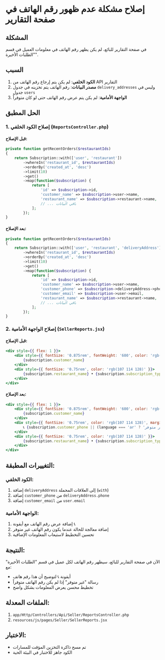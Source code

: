 # إصلاح مشكلة عدم ظهور رقم الهاتف في صفحة التقارير

## المشكلة
في صفحة التقارير للبائع، لم يكن يظهر رقم الهاتف في معلومات العميل في قسم "الطلبات الأخيرة".

## السبب
1. **الكود الخلفي**: لم يكن يتم إرجاع رقم الهاتف من API التقارير
2. **مصدر البيانات**: رقم الهاتف يتم تخزينه في جدول `delivery_addresses` وليس في جدول `users`
3. **الواجهة الأمامية**: لم يكن يتم عرض رقم الهاتف حتى لو كان متوفراً

## الحل المطبق

### 1. إصلاح الكود الخلفي (`ReportsController.php`)

#### قبل الإصلاح:
```php
private function getRecentOrders($restaurantIds)
{
    return Subscription::with(['user', 'restaurant'])
        ->whereIn('restaurant_id', $restaurantIds)
        ->orderBy('created_at', 'desc')
        ->limit(10)
        ->get()
        ->map(function($subscription) {
            return [
                'id' => $subscription->id,
                'customer_name' => $subscription->user->name,
                'restaurant_name' => $subscription->restaurant->name,
                // ... باقي البيانات
            ];
        });
}
```

#### بعد الإصلاح:
```php
private function getRecentOrders($restaurantIds)
{
    return Subscription::with(['user', 'restaurant', 'deliveryAddress'])
        ->whereIn('restaurant_id', $restaurantIds)
        ->orderBy('created_at', 'desc')
        ->limit(10)
        ->get()
        ->map(function($subscription) {
            return [
                'id' => $subscription->id,
                'customer_name' => $subscription->user->name,
                'customer_phone' => $subscription->deliveryAddress->phone ?? null,
                'customer_email' => $subscription->user->email,
                'restaurant_name' => $subscription->restaurant->name,
                // ... باقي البيانات
            ];
        });
}
```

### 2. إصلاح الواجهة الأمامية (`SellerReports.jsx`)

#### قبل الإصلاح:
```jsx
<div style={{ flex: 1 }}>
    <div style={{ fontSize: '0.875rem', fontWeight: '600', color: 'rgb(17 24 39)', marginBottom: '0.25rem' }}>
        {subscription.customer_name}
    </div>
    <div style={{ fontSize: '0.75rem', color: 'rgb(107 114 128)' }}>
        {subscription.restaurant_name} • {subscription.subscription_type} • {formatDate(subscription.created_at)}
    </div>
</div>
```

#### بعد الإصلاح:
```jsx
<div style={{ flex: 1 }}>
    <div style={{ fontSize: '0.875rem', fontWeight: '600', color: 'rgb(17 24 39)', marginBottom: '0.25rem' }}>
        {subscription.customer_name}
    </div>
    <div style={{ fontSize: '0.75rem', color: 'rgb(107 114 128)', marginBottom: '0.25rem' }}>
        📞 {subscription.customer_phone || (language === 'ar' ? 'غير متوفر' : 'Not available')}
    </div>
    <div style={{ fontSize: '0.75rem', color: 'rgb(107 114 128)' }}>
        {subscription.restaurant_name} • {subscription.subscription_type} • {formatDate(subscription.created_at)}
    </div>
</div>
```

## التغييرات المطبقة:

### الكود الخلفي:
1. إضافة `deliveryAddress` إلى العلاقات المحملة (`with`)
2. إضافة `customer_phone` من `deliveryAddress.phone`
3. إضافة `customer_email` من `user.email`

### الواجهة الأمامية:
1. إضافة عرض رقم الهاتف مع أيقونة 📞
2. إضافة معالجة للحالة عندما يكون رقم الهاتف غير متوفر
3. تحسين التخطيط لاستيعاب المعلومات الإضافية

## النتيجة:
الآن في صفحة التقارير للبائع، سيظهر رقم الهاتف لكل عميل في قسم "الطلبات الأخيرة" مع:
- أيقونة 📞 لتوضيح أن هذا رقم هاتف
- رسالة "غير متوفر" إذا لم يكن رقم الهاتف متوفراً
- تخطيط محسن يعرض المعلومات بشكل واضح

## الملفات المعدلة:
1. `app/Http/Controllers/Api/Seller/ReportsController.php`
2. `resources/js/pages/Seller/SellerReports.jsx`

## الاختبار:
- تم مسح ذاكرة التخزين المؤقت للمسارات
- الكود جاهز للاختبار في البيئة الحية
